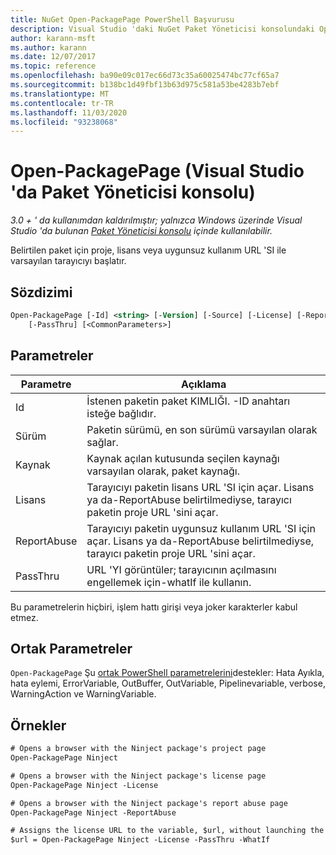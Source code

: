 ```yaml
---
title: NuGet Open-PackagePage PowerShell Başvurusu
description: Visual Studio 'daki NuGet Paket Yöneticisi konsolundaki Open-PackagePage PowerShell komutuna yönelik başvuru.
author: karann-msft
ms.author: karann
ms.date: 12/07/2017
ms.topic: reference
ms.openlocfilehash: ba90e09c017ec66d73c35a60025474bc77cf65a7
ms.sourcegitcommit: b138bc1d49fbf13b63d975c581a53be4283b7ebf
ms.translationtype: MT
ms.contentlocale: tr-TR
ms.lasthandoff: 11/03/2020
ms.locfileid: "93238068"
---
```

# <a name="open-packagepage-package-manager-console-in-visual-studio"></a>Open-PackagePage (Visual Studio 'da Paket Yöneticisi konsolu)

*3.0 + ' da kullanımdan kaldırılmıştır; yalnızca Windows üzerinde Visual Studio 'da bulunan [Paket Yöneticisi konsolu](../../consume-packages/install-use-packages-powershell.md) içinde kullanılabilir.*

Belirtilen paket için proje, lisans veya uygunsuz kullanım URL 'SI ile varsayılan tarayıcıyı başlatır.

## <a name="syntax"></a>Sözdizimi

```ps
Open-PackagePage [-Id] <string> [-Version] [-Source] [-License] [-ReportAbuse]
    [-PassThru] [<CommonParameters>]
```

## <a name="parameters"></a>Parametreler

| Parametre | Açıklama |
| --- | --- |
| Id | İstenen paketin paket KIMLIĞI. -ID anahtarı isteğe bağlıdır. |
| Sürüm | Paketin sürümü, en son sürümü varsayılan olarak sağlar. |
| Kaynak | Kaynak açılan kutusunda seçilen kaynağı varsayılan olarak, paket kaynağı. |
| Lisans | Tarayıcıyı paketin lisans URL 'SI için açar. Lisans ya da-ReportAbuse belirtilmediyse, tarayıcı paketin proje URL 'sini açar. |
| ReportAbuse | Tarayıcıyı paketin uygunsuz kullanım URL 'SI için açar. Lisans ya da-ReportAbuse belirtilmediyse, tarayıcı paketin proje URL 'sini açar. |
| PassThru | URL 'YI görüntüler; tarayıcının açılmasını engellemek için-whatIf ile kullanın. |

Bu parametrelerin hiçbiri, işlem hattı girişi veya joker karakterler kabul etmez.

## <a name="common-parameters"></a>Ortak Parametreler

`Open-PackagePage` Şu [ortak PowerShell parametrelerini](/powershell/module/microsoft.powershell.core/about/about_commonparameters)destekler: Hata Ayıkla, hata eylemi, ErrorVariable, OutBuffer, OutVariable, Pipelinevariable, verbose, WarningAction ve WarningVariable.

## <a name="examples"></a>Örnekler

```ps
# Opens a browser with the Ninject package's project page
Open-PackagePage Ninject

# Opens a browser with the Ninject package's license page
Open-PackagePage Ninject -License

# Opens a browser with the Ninject package's report abuse page  
Open-PackagePage Ninject -ReportAbuse

# Assigns the license URL to the variable, $url, without launching the browser
$url = Open-PackagePage Ninject -License -PassThru -WhatIf
```